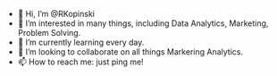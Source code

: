 - 👋 Hi, I’m @RKopinski
- 👀 I’m interested in many things, including Data Analytics, Marketing, Problem Solving.
- 🌱 I’m currently learning every day.
- 💞️ I’m looking to collaborate on all things Markering Analytics.
- 📫 How to reach me: just ping me!

<!---
RKopinski/RKopinski is a ✨ special ✨ repository because its `README.md` (this file) appears on your GitHub profile.
You can click the Preview link to take a look at your changes.
--->
